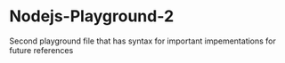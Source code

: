 # Nodejs-Playground-2
Second playground file that has syntax for important impementations for future references
